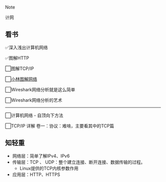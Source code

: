 > [!NOTE]
> 计网

## 看书

✅深入浅出计算机网络

✅图解HTTP

⬜图解TCP/IP

⬜[小林图解网络](https://xiaolincoding.com/network/)

⬜Wireshark网络分析就是这么简单

⬜Wireshark网络分析的艺术

---

⬜计算机⽹络 - ⾃顶向下⽅法

⬜TCP/IP 详解 卷⼀：协议：难啃，主要看其中的TCP篇

## 知轻重

- 网络层：简单了解IPv4、IPv6
- 传输层：TCP 、 UDP：整个建立连接、断开连接、数据传输的过程。
  - Linux提供的TCP内核参数作用
- 应用层：HTTP、HTTPS

